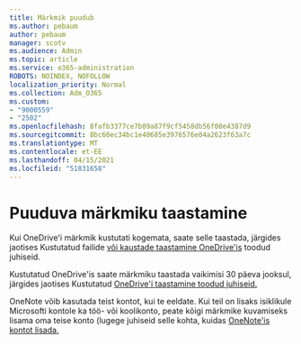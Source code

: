 ```yaml
---
title: Märkmik puudub
ms.author: pebaum
author: pebaum
manager: scotv
ms.audience: Admin
ms.topic: article
ms.service: o365-administration
ROBOTS: NOINDEX, NOFOLLOW
localization_priority: Normal
ms.collection: Adm_O365
ms.custom:
- "9000559"
- "2502"
ms.openlocfilehash: 8fafb3377ce7b09a87f9cf5458db56f00e4387d9
ms.sourcegitcommit: 8bc60ec34bc1e40685e3976576e04a2623f63a7c
ms.translationtype: MT
ms.contentlocale: et-EE
ms.lasthandoff: 04/15/2021
ms.locfileid: "51831658"
---
```

# <a name="recover-missing-notebook"></a>Puuduva märkmiku taastamine

Kui OneDrive'i märkmik kustutati kogemata, saate selle taastada, järgides jaotises Kustutatud failide [või kaustade taastamine OneDrive'is](https://support.office.com/article/949ada80-0026-4db3-a953-c99083e6a84f) toodud juhiseid.

Kustutatud OneDrive'is saate märkmiku taastada vaikimisi 30 päeva jooksul, järgides jaotises Kustutatud [OneDrive'i taastamine toodud juhiseid.](https://docs.microsoft.com/onedrive/restore-deleted-onedrive)

OneNote võib kasutada teist kontot, kui te eeldate. Kui teil on lisaks isiklikule Microsofti kontole ka töö- või koolikonto, peate kõigi märkmike kuvamiseks lisama oma teise konto (lugege juhiseid selle kohta, kuidas [OneNote'is kontot lisada.](https://support.office.com/article/5afff855-54ee-47e4-a773-db048d4ac299)